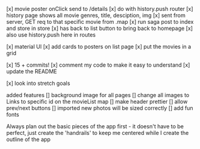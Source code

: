 [x] movie poster onClick send to /details
    [x] do with history.push router
        [x] history page shows all movie genres, title, desciption, img
            [x] sent from server, GET req to that specific movie from .map
                [x] run saga post to index and store in store
        [x] has back to list button to bring back to homepage
            [x] also use history.push here in routes

[x] material UI
    [x] add cards to posters on list page
        [x] put the movies in a grid

[x] 15 + commits!
    [x] comment my code to make it easy to understand
    [x] update the README

[x] look into stretch goals

added features
    [] background image for all pages
    [] change all images to Links to specific id on the movieList map
    [] make header prettier
    [] allow prev/next buttons
    [] imported new photos will be sized correctly
    [] add fun fonts

Always plan out the basic pieces of the app first
    - it doesn't have to be perfect, just create the 'handrails' to keep me centered while I create the outline of the app
